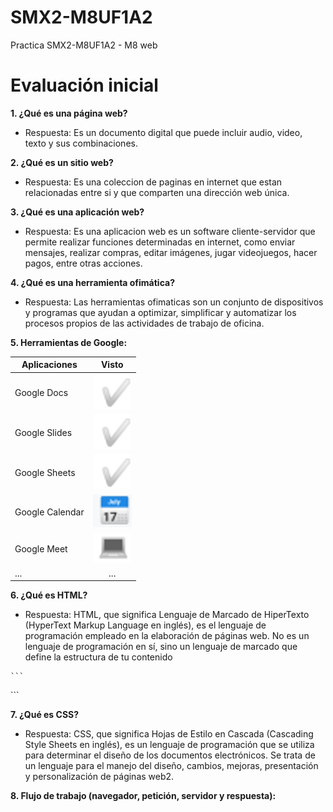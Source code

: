 # SMX2-M8UF1A2
Practica SMX2-M8UF1A2 - M8 web
# Evaluación inicial

**1. ¿Qué es una página web?**

   - Respuesta: Es un documento digital que puede incluir audio, video, texto y sus combinaciones.

**2. ¿Qué es un sitio web?**

   - Respuesta: Es una coleccion de paginas en internet que estan relacionadas entre si y que comparten una dirección web única.

**3. ¿Qué es una aplicación web?**

   - Respuesta: Es una aplicacion web es un software cliente-servidor que permite realizar funciones determinadas en internet, como enviar mensajes, realizar compras, editar imágenes, jugar videojuegos, hacer pagos, entre otras acciones.

**4. ¿Qué es una herramienta ofimática?**

   - Respuesta: Las herramientas ofimaticas son un conjunto de dispositivos y programas que ayudan a optimizar, simplificar y automatizar los procesos propios de las actividades de trabajo de oficina.

**5. Herramientas de Google:**

|Aplicaciones |Visto|
|---------------|:----------:|
|Google Docs|![Tick](https://github.com/alexandra0720/SMX2-M8UF1A2/blob/main/Captura%20de%20pantalla%202023-09-29%20161651.png)|
|Google Slides|![Tick](https://github.com/alexandra0720/SMX2-M8UF1A2/blob/main/Captura%20de%20pantalla%202023-09-29%20161651.png)|
|Google Sheets|![Tick](https://github.com/alexandra0720/SMX2-M8UF1A2/blob/main/Captura%20de%20pantalla%202023-09-29%20161651.png)|
|Google Calendar|![calendar](https://github.com/alexandra0720/SMX2-M8UF1A2/blob/main/calendario.png)|
|Google Meet|![pc](https://github.com/alexandra0720/SMX2-M8UF1A2/blob/main/pc.png)|
|...|...|

**6. ¿Qué es HTML?**

   - Respuesta: HTML, que significa Lenguaje de Marcado de HiperTexto (HyperText Markup Language en inglés), es el lenguaje de programación empleado en la elaboración de páginas web. No es un lenguaje de programación en sí, sino un lenguaje de marcado que define la estructura de tu contenido

    ```
<D0CTYPE html>
<html lang="en">
<head>
    <meta charset="UFT-8">
    <meta http-equiv="X-UA-Compatible" content="IE=edge">
    <meta name="viewport" content="wiidth, initial-scale=1.0">
    <title> Document </title>
</head>
<body>
</body>
</html>
    ```


**7. ¿Qué es CSS?**

   - Respuesta: CSS, que significa Hojas de Estilo en Cascada (Cascading Style Sheets en inglés), es un lenguaje de programación que se utiliza para determinar el diseño de los documentos electrónicos. Se trata de un lenguaje para el manejo del diseño, cambios, mejoras, presentación y personalización de páginas web2.

**8. Flujo de trabajo (navegador, petición, servidor y respuesta):**